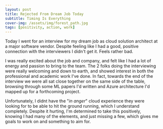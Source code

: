 ```yaml
---
layout: post
title: Rejected From Dream Job Today
subtitle: Timing Is Everything
cover-img: /assets/img/forest_path.jpg
tags: [positivity, action, work]
---
```

Today I went for an interview for my dream job as cloud solution architect at a major software vendor. Despite feeling 
like I had a good, positive connection with the interviewers I didn't get it. Feels rather bad. 

I was really excited about the job and company, and felt like I had a lot of energy and passion to bring to the team. The 
2 folks doing the interviewing were really welcoming and down to earth, and showed interest in both the professional 
and academic work I've done. In fact, towards the end of the interview we were all sat close together on the same side of 
the table, browsing through some ML papers I'd written and Azure architecture I'd mapped up for a forthcoming project.
 
Unfortunately, I didnt have the "*in anger*" cloud experience they were looking for to be able to hit the ground running, 
which I understand completely. Despite it hurting, I'm determined to take this positively, knowing I had many of the elements, 
and just missing a few, which gives me goals to work on and something to aim for.

